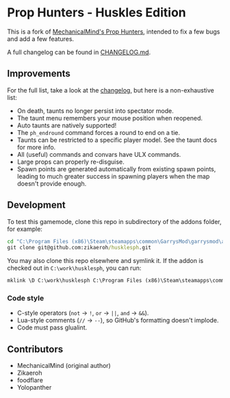 # Prop Hunters - Huskles Edition

This is a fork of [MechanicalMind's Prop Hunters](https://github.com/MechanicalMind/prophunters),
intended to fix a few bugs and add a few features.

A full changelog can be found in [CHANGELOG.md](CHANGELOG.md).

## Improvements

For the full list, take a look at the [changelog](CHANGELOG.md), but here is a non-exhaustive list:

-   On death, taunts no longer persist into spectator mode.
-   The taunt menu remembers your mouse position when reopened.
-   Auto taunts are natively supported!
-   The `ph_endround` command forces a round to end on a tie.
-   Taunts can be restricted to a specific player model. See the taunt docs for more info.
-   All (useful) commands and convars have ULX commands.
-   Large props can properly re-disguise.
-   Spawn points are generated automatically from existing spawn points, leading to much greater success in spawning players when the map doesn't provide enough.

## Development

To test this gamemode, clone this repo in subdirectory of the addons folder, for example:

```bat
cd "C:\Program Files (x86)\Steam\steamapps\common\GarrysMod\garrysmod\addons"
git clone git@github.com:zikaeroh/husklesph.git
```

You may also clone this repo elsewhere and symlink it. If the addon is checked out in `C:\work\husklesph`, you can run:

```bat
mklink \D C:\work\husklesph C:\Program Files (x86)\Steam\steamapps\common\GarrysMod\garrysmod\addons\husklesph
```

### Code style

-   C-style operators (`not` -> `!`, `or` -> `||`, `and` -> `&&`).
-   Lua-style comments (`//` -> `--`), so GitHub's formatting doesn't implode.
-   Code must pass glualint.

## Contributors

-   MechanicalMind (original author)
-   Zikaeroh
-   foodflare
-   Yolopanther
